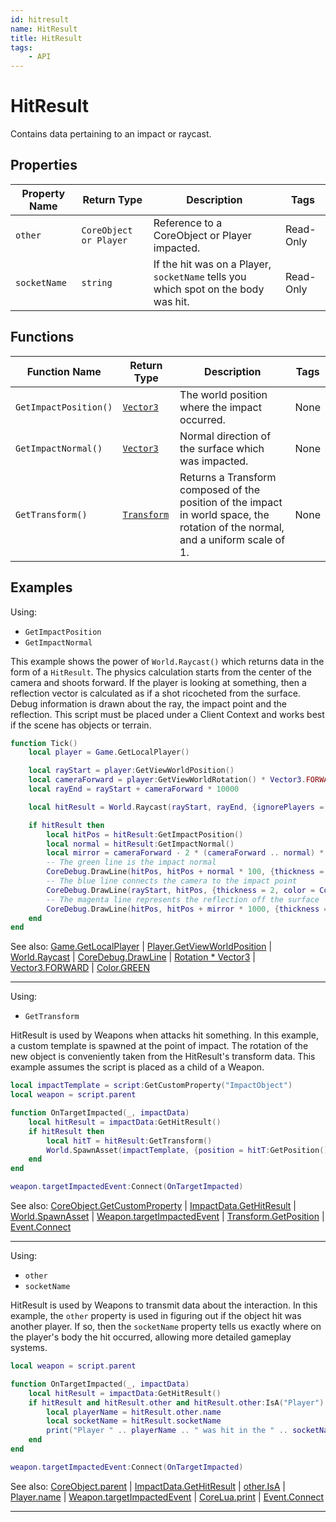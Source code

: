 ```yaml
---
id: hitresult
name: HitResult
title: HitResult
tags:
    - API
---
```


# HitResult

Contains data pertaining to an impact or raycast.

## Properties

| Property Name | Return Type | Description | Tags |
| -------- | ----------- | ----------- | ---- |
| `other` | `CoreObject or Player` | Reference to a CoreObject or Player impacted. | Read-Only |
| `socketName` | `string` | If the hit was on a Player, `socketName` tells you which spot on the body was hit. | Read-Only |

## Functions

| Function Name | Return Type | Description | Tags |
| -------- | ----------- | ----------- | ---- |
| `GetImpactPosition()` | [`Vector3`](vector3.md) | The world position where the impact occurred. | None |
| `GetImpactNormal()` | [`Vector3`](vector3.md) | Normal direction of the surface which was impacted. | None |
| `GetTransform()` | [`Transform`](transform.md) | Returns a Transform composed of the position of the impact in world space, the rotation of the normal, and a uniform scale of 1. | None |

## Examples

Using:

- `GetImpactPosition`
- `GetImpactNormal`

This example shows the power of `World.Raycast()` which returns data in the form of a `HitResult`. The physics calculation starts from the center of the camera and shoots forward. If the player is looking at something, then a reflection vector is calculated as if a shot ricocheted from the surface. Debug information is drawn about the ray, the impact point and the reflection. This script must be placed under a Client Context and works best if the scene has objects or terrain.

```lua
function Tick()
    local player = Game.GetLocalPlayer()

    local rayStart = player:GetViewWorldPosition()
    local cameraForward = player:GetViewWorldRotation() * Vector3.FORWARD
    local rayEnd = rayStart + cameraForward * 10000

    local hitResult = World.Raycast(rayStart, rayEnd, {ignorePlayers = true})

    if hitResult then
        local hitPos = hitResult:GetImpactPosition()
        local normal = hitResult:GetImpactNormal()
        local mirror = cameraForward - 2 * (cameraForward .. normal) * normal
        -- The green line is the impact normal
        CoreDebug.DrawLine(hitPos, hitPos + normal * 100, {thickness = 3, color = Color.GREEN, duration = 0.03})
        -- The blue line connects the camera to the impact point
        CoreDebug.DrawLine(rayStart, hitPos, {thickness = 2, color = Color.BLUE, duration = 0.03})
        -- The magenta line represents the reflection off the surface
        CoreDebug.DrawLine(hitPos, hitPos + mirror * 1000, {thickness = 2, color = Color.MAGENTA, duration = 0.03})
    end
end
```

See also: [Game.GetLocalPlayer](game.md) | [Player.GetViewWorldPosition](player.md) | [World.Raycast](world.md) | [CoreDebug.DrawLine](coredebug.md) | [Rotation * Vector3](rotation.md) | [Vector3.FORWARD](vector3.md) | [Color.GREEN](color.md)

---

Using:

- `GetTransform`

HitResult is used by Weapons when attacks hit something. In this example, a custom template is spawned at the point of impact. The rotation of the new object is conveniently taken from the HitResult's transform data. This example assumes the script is placed as a child of a Weapon.

```lua
local impactTemplate = script:GetCustomProperty("ImpactObject")
local weapon = script.parent

function OnTargetImpacted(_, impactData)
    local hitResult = impactData:GetHitResult()
    if hitResult then
        local hitT = hitResult:GetTransform()
        World.SpawnAsset(impactTemplate, {position = hitT:GetPosition(), rotation = hitT:GetRotation()})
    end
end

weapon.targetImpactedEvent:Connect(OnTargetImpacted)
```

See also: [CoreObject.GetCustomProperty](coreobject.md) | [ImpactData.GetHitResult](impactdata.md) | [World.SpawnAsset](world.md) | [Weapon.targetImpactedEvent](weapon.md) | [Transform.GetPosition](transform.md) | [Event.Connect](event.md)

---

Using:

- `other`
- `socketName`

HitResult is used by Weapons to transmit data about the interaction. In this example, the `other` property is used in figuring out if the object hit was another player. If so, then the `socketName` property tells us exactly where on the player's body the hit occurred, allowing more detailed gameplay systems.

```lua
local weapon = script.parent

function OnTargetImpacted(_, impactData)
    local hitResult = impactData:GetHitResult()
    if hitResult and hitResult.other and hitResult.other:IsA("Player") then
        local playerName = hitResult.other.name
        local socketName = hitResult.socketName
        print("Player " .. playerName .. " was hit in the " .. socketName)
    end
end

weapon.targetImpactedEvent:Connect(OnTargetImpacted)
```

See also: [CoreObject.parent](coreobject.md) | [ImpactData.GetHitResult](impactdata.md) | [other.IsA](other.md) | [Player.name](player.md) | [Weapon.targetImpactedEvent](weapon.md) | [CoreLua.print](coreluafunctions.md) | [Event.Connect](event.md)

---
